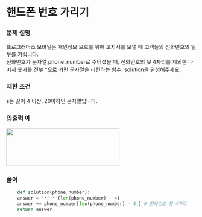 # 핸드폰 번호 가리기

### 문제 설명
프로그래머스 모바일은 개인정보 보호를 위해 고지서를 보낼 때 고객들의 전화번호의 일부를 가립니다.                              
전화번호가 문자열 phone_number로 주어졌을 때, 전화번호의 뒷 4자리를 제외한 나머지 숫자를 전부 *으로 가린 문자열을 리턴하는 함수, solution을 완성해주세요.

### 제한 조건
s는 길이 4 이상, 20이하인 문자열입니다.            

### 입출력 예
<img src = https://user-images.githubusercontent.com/63505110/129907762-7f570443-6db4-4c09-9795-4171ce85c694.GIF width ="300" height="100">


### 풀이
```python
    def solution(phone_number):
    answer = '*' * (len(phone_number) - 4)
    answer += phone_number[len(phone_number) - 4:] # 전화번호 뒷 4자리
    return answer
```
